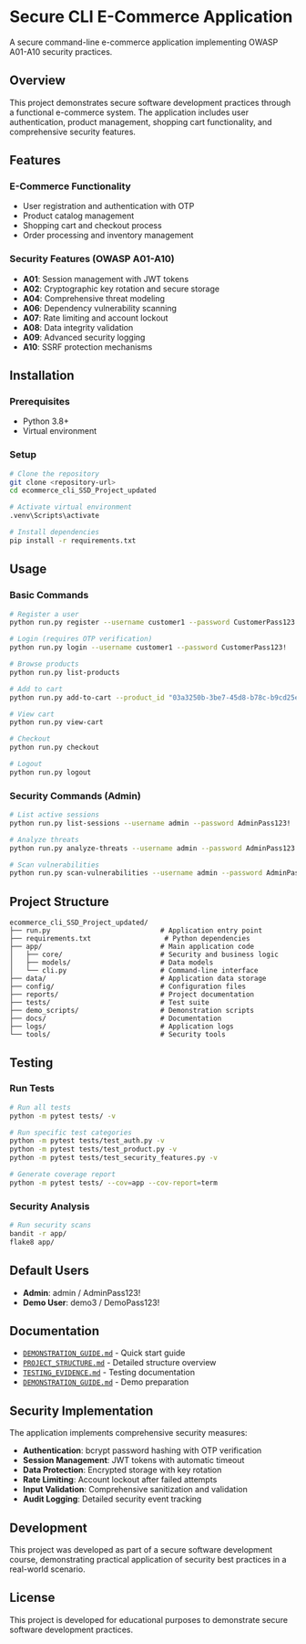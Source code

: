 
# Secure CLI E-Commerce Application

A secure command-line e-commerce application implementing OWASP A01-A10 security practices.

## Overview

This project demonstrates secure software development practices through a functional e-commerce system. The application includes user authentication, product management, shopping cart functionality, and comprehensive security features.

## Features

### E-Commerce Functionality
- User registration and authentication with OTP
- Product catalog management
- Shopping cart and checkout process
- Order processing and inventory management

### Security Features (OWASP A01-A10)
- **A01**: Session management with JWT tokens
- **A02**: Cryptographic key rotation and secure storage
- **A04**: Comprehensive threat modeling
- **A06**: Dependency vulnerability scanning
- **A07**: Rate limiting and account lockout
- **A08**: Data integrity validation
- **A09**: Advanced security logging
- **A10**: SSRF protection mechanisms

## Installation

### Prerequisites
- Python 3.8+
- Virtual environment

### Setup
```bash
# Clone the repository
git clone <repository-url>
cd ecommerce_cli_SSD_Project_updated

# Activate virtual environment
.venv\Scripts\activate

# Install dependencies
pip install -r requirements.txt
```

## Usage

### Basic Commands
```bash
# Register a user
python run.py register --username customer1 --password CustomerPass123!

# Login (requires OTP verification)
python run.py login --username customer1 --password CustomerPass123!

# Browse products
python run.py list-products

# Add to cart
python run.py add-to-cart --product_id "03a3250b-3be7-45d8-b78c-b9cd25ee3f1d" --quantity 1

# View cart
python run.py view-cart

# Checkout
python run.py checkout

# Logout
python run.py logout
```

### Security Commands (Admin)
```bash
# List active sessions
python run.py list-sessions --username admin --password AdminPass123!

# Analyze threats
python run.py analyze-threats --username admin --password AdminPass123!

# Scan vulnerabilities
python run.py scan-vulnerabilities --username admin --password AdminPass123!
```

## Project Structure

```
ecommerce_cli_SSD_Project_updated/
├── run.py                           # Application entry point
├── requirements.txt                  # Python dependencies
├── app/                             # Main application code
│   ├── core/                        # Security and business logic
│   ├── models/                      # Data models
│   └── cli.py                       # Command-line interface
├── data/                            # Application data storage
├── config/                          # Configuration files
├── reports/                         # Project documentation
├── tests/                           # Test suite
├── demo_scripts/                    # Demonstration scripts
├── docs/                            # Documentation
├── logs/                            # Application logs
└── tools/                           # Security tools
```

## Testing

### Run Tests
```bash
# Run all tests
python -m pytest tests/ -v

# Run specific test categories
python -m pytest tests/test_auth.py -v
python -m pytest tests/test_product.py -v
python -m pytest tests/test_security_features.py -v

# Generate coverage report
python -m pytest tests/ --cov=app --cov-report=term
```

### Security Analysis
```bash
# Run security scans
bandit -r app/
flake8 app/
```

## Default Users

- **Admin**: admin / AdminPass123!
- **Demo User**: demo3 / DemoPass123!

## Documentation

- [`DEMONSTRATION_GUIDE.md`](./DEMONSTRATION_GUIDE.md) - Quick start guide
- [`PROJECT_STRUCTURE.md`](./PROJECT_STRUCTURE.md) - Detailed structure overview
- [`TESTING_EVIDENCE.md`](./TESTING_EVIDENCE.md) - Testing documentation
- [`DEMONSTRATION_GUIDE.md`](./DEMONSTRATION_GUIDE.md) - Demo preparation

## Security Implementation

The application implements comprehensive security measures:

- **Authentication**: bcrypt password hashing with OTP verification
- **Session Management**: JWT tokens with automatic timeout
- **Data Protection**: Encrypted storage with key rotation
- **Rate Limiting**: Account lockout after failed attempts
- **Input Validation**: Comprehensive sanitization and validation
- **Audit Logging**: Detailed security event tracking

## Development

This project was developed as part of a secure software development course, demonstrating practical application of security best practices in a real-world scenario.

## License

This project is developed for educational purposes to demonstrate secure software development practices.
